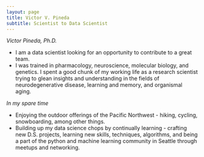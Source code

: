 ```yaml
---
layout: page
title: Victor V. Pineda
subtitle: Scientist to Data Scientist
---
```


*Victor Pineda, Ph.D.*

- I am a data scientist looking for an opportunity to contribute to a great team.
- I was trained in pharmacology, neuroscience, molecular biology, and genetics. I spent a good chunk of my working life as a research scientist trying to glean insights and understanding in the fields of neurodegenerative disease, learning and memory, and organismal aging.


*In my spare time*

- Enjoying the outdoor offerings of the Pacific Northwest - hiking, cycling, snowboarding, among other things.
- Building up my data science chops by continually learning - crafting new D.S. projects, learning new skills, techniques, algorithms, and being a part of the python and machine learning community in Seattle through meetups and networking.

